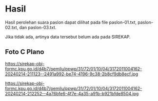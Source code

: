 # Hasil

Hasil perolehan suara paslon dapat dilihat pada file paslon-01.txt, paslon-02.txt, dan paslon-03.txt.

Jika tidak ada, artinya data tersebut belum ada pada SIREKAP.

## Foto C Plano

https://sirekap-obj-formc.kpu.go.id/d4b7/pemilu/ppwp/31/72/01/10/04/3172011004162-20240214-211123--2491a992-be74-4196-9c38-2b8cf9db8ecf.jpg

https://sirekap-obj-formc.kpu.go.id/d4b7/pemilu/ppwp/31/72/01/10/04/3172011004162-20240214-212252--4a76bfe6-4f7e-4a35-a91b-b921bfde8504.jpg
